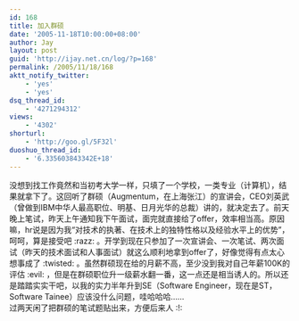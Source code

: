 ```yaml
---
id: 168
title: 加入群硕
date: '2005-11-18T10:00:00+08:00'
author: Jay
layout: post
guid: 'http://ijay.net.cn/log/?p=168'
permalink: /2005/11/18/168
aktt_notify_twitter:
    - 'yes'
    - 'yes'
dsq_thread_id:
    - '4271294312'
views:
    - '4302'
shorturl:
    - 'http://goo.gl/5F32l'
duoshuo_thread_id:
    - '6.335603843342E+18'
---
```


<div>没想到找工作竟然和当初考大学一样，只填了一个学校，一类专业（计算机），结果就拿下了。这回听了群硕（Augmentum，在上海张江）的宣讲会，CEO刘英武（曾做到IBM中华人最高职位、明基、日月光华的总裁）讲的，就决定去了。前天晚上笔试，昨天上午通知我下午面试，面完就直接给了offer，效率相当高。原因嘛，hr说是因为我“对技术的执著、在技术上的独特性格以及经验水平上的优势”，呵呵，算是接受吧 :razz: 。开学到现在只参加了一次宣讲会、一次笔试、两次面试（昨天的技术面试和人事面试）就这么顺利地拿到offer了，好像觉得有点太心想事成了 :twisted: 。虽然群硕现在给的月薪不高，至少没到我对自己年薪100K的评估 :evil: ，但是在群硕职位升一级薪水翻一番，这一点还是相当诱人的。所以还是踏踏实实干吧，以我的实力半年升到SE（Software Engineer，现在是ST，Software Tainee）应该没什么问题，哇哈哈哈……</div>
<div>过两天闲了把群硕的笔试题贴出来，方便后来人 :!:</div>